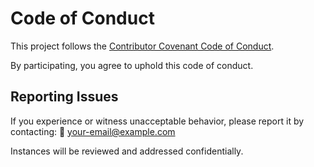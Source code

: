 # Code of Conduct

This project follows the [Contributor Covenant Code of Conduct](https://www.contributor-covenant.org/version/2/1/code_of_conduct/).

By participating, you agree to uphold this code of conduct.

## Reporting Issues
If you experience or witness unacceptable behavior, please report it by contacting:
📧 your-email@example.com

Instances will be reviewed and addressed confidentially.
